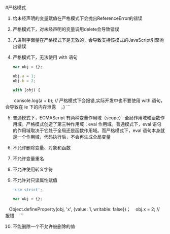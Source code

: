#严格模式

1. 给未经声明的变量赋值在严格模式下会抛出ReferenceError的错误

2. 严格模式下，对未经声明的变量调用delete会导致错误

3. 八进制字面量在严格模式下是无效的，会导致支持该模式的JavaScript引擎抛出错误

4. 严格模式下，无法使用 with 语句

    ```javascript
    var obj = {};
    
    obj.a = 1;
    obj.b = 2;
    
    with (obj) {
        console.log(a + b); // 严格模式下会报错,实际开发中也不要使用 with 语句，会导致在 ie 下的内存泄露
    ，}
    ```
    
5. 普通模式下，ECMAScript 有两种变量作用域（scope）:全局作用域和函数作用域。严格模式创造了第三种作用域：eval 作用域。普通模式下，eval 语句的作用域取决于它处于全局还是函数作用域。而严格模式下，eval 语句本身就是一个作用域，代码执行后，不会再生成全局变量

6. 不允许删除变量、对象和函数

7. 不允许变量重名

8. 不允许使用转义字符

9. 不允许对只读属性赋值

    ```javascript
    'use strict';
    
    var obj = {};
    
    Object.defineProperty(obj, 'x', {value: 1, writable: false})；
    obj.x = 2; // 报错
    ```
    
10. 不能删除一个不允许被删除的值
